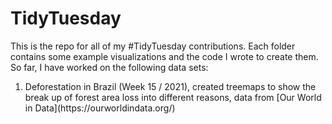 # TidyTuesday

This is the repo for all of my #TidyTuesday contributions. Each folder contains some example visualizations and the code I wrote to create them. So far, I have worked on the following data sets:
  <ol>
    <li> Deforestation in Brazil (Week 15 / 2021), created treemaps to show the break up of forest area loss into different reasons, data from [Our World in Data](https://ourworldindata.org/)</li>
  </ol>
